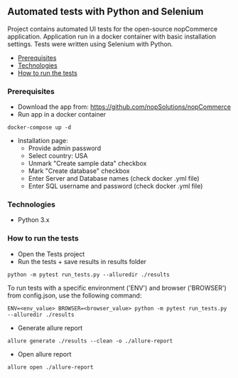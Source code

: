 ## Automated tests with Python and Selenium

Project contains automated UI tests for the open-source nopCommerce application.
Application run in a docker container with basic installation settings. Tests were written using Selenium with Python.
* [Prerequisites](#prerequisites)
* [Technologies](#technologies)
* [How to run the tests](#how-to-run-the-tests)

### Prerequisites

* Download the app from: https://github.com/nopSolutions/nopCommerce
* Run app in a docker container
```
docker-compose up -d
```
* Installation page:
  * Provide admin password
  * Select country: USA
  * Unmark "Create sample data" checkbox
  * Mark "Create database" checkbox
  * Enter Server and Database names (check docker .yml file)
  * Enter SQL username and password (check docker .yml file)

### Technologies

* Python 3.x

### How to run the tests
* Open the Tests project
* Run the tests + save results in results folder
```
python -m pytest run_tests.py --alluredir ./results
```
To run tests with a specific environment ('ENV') and browser ('BROWSER') from config.json, use the following command:
```
ENV=<env_value> BROWSER=<browser_value> python -m pytest run_tests.py --alluredir ./results
```
* Generate allure report
```
allure generate ./results --clean -o ./allure-report
```
* Open allure report 
```
allure open ./allure-report
```

